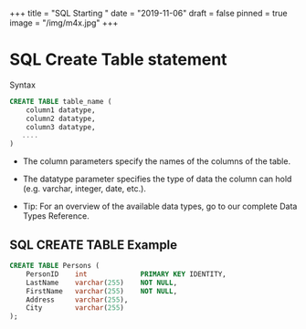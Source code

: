 +++
title = "SQL Starting "
date = "2019-11-06"
draft = false
pinned = true
image = "/img/m4x.jpg"
+++
# SQL Create Table statement
Syntax

```sql
CREATE TABLE table_name (
    column1 datatype,
    column2 datatype,
    column3 datatype,
   ....
)
```

* The column parameters specify the names of the columns of the table.

* The datatype parameter specifies the type of data the column can hold (e.g. varchar, integer, date, etc.).

* Tip: For an overview of the available data types, go to our complete Data Types Reference.

## SQL CREATE TABLE Example

```sql
CREATE TABLE Persons (
    PersonID    int             PRIMARY KEY IDENTITY,
    LastName    varchar(255)    NOT NULL,
    FirstName   varchar(255)    NOT NULL,
    Address     varchar(255),
    City        varchar(255)
);
```
